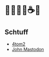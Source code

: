 # 👾🧟‍♂️🦥☕️🧬

## Schtuff
- [4tom2](https://github.com/4tom2)
- [John Mastodon](<a href='https://mastodon.online/@tom42' rel="me"/>)


<!---
nova-im/nova-im is a ✨ special ✨ repository because its `README.md` (this file) appears on your GitHub profile.
You can click the Preview link to take a look at your changes.
--->
